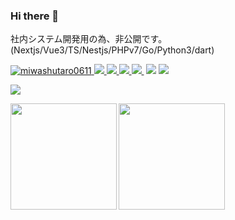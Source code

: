 ### Hi there 👋

社内システム開発用の為、非公開です。
(Nextjs/Vue3/TS/Nestjs/PHPv7/Go/Python3/dart)


[ ![miwashutaro0611](https://komarev.com/ghpvc/?username=ngtpro)
](https://github.com/ngtpro/ngtpro/)
[![](https://img.shields.io/twitter/follow/Ngtpro27?label=Twitter&logo=twitter&style=flat)
](http://twitter.com/jackmiwamiwa)
[![](https://img.shields.io/github/followers/ngtpro?label=follow&logo=github&style=flat)
](https://github.com/ngtpro)
[![](https://qiita-badge.apiapi.app/s/ngtpro/posts.svg)
](http://qiita.com/ngtpro)
[![](https://qiita-badge.apiapi.app/s/ngtpro/contributions.svg)
](http://qiita.com/ngtpro)
[![]()]()
[![](https://zenn.badge.nikaera.com/s/jackmiwamiwa/articles?style=plastic)](https://zenn.dev/ngtpro/articles)
[![](https://zenn.badge.nikaera.com/s/jackmiwamiwa/likes?style=plastic)](https://zenn.dev/ngtpro)



![](https://github-profile-summary-cards.vercel.app/api/cards/profile-details?username=ngtpro&theme=dracula)
<p>
<a href="https://github.com/ngtpro">
  <img align="left" height="170px" src="https://github-readme-stats.vercel.app/api?username=ngtpro&count_private=true&show_icons=true&theme=dracula" />
</a>
<a href="https://github.com/ngtpro">
  <img align="left" height="170px" src="https://github-readme-stats.vercel.app/api/top-langs/?username=ngtpro&layout=compact&theme=dracula" />
</a>
</p>

<!--
**ngtpro/ngtpro** is a ✨ _special_ ✨ repository because its `README.md` (this file) appears on your GitHub profile.

Here are some ideas to get you started:

- 🔭 I’m currently working on ...
- 🌱 I’m currently learning ...
- 👯 I’m looking to collaborate on ...
- 🤔 I’m looking for help with ...
- 💬 Ask me about ...
- 📫 How to reach me: ...
- 😄 Pronouns: ...
- ⚡ Fun fact: ...
-->
